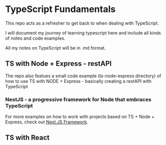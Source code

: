 # TypeScript Fundamentals

This repo acts as a refresher to get back to when dealing with TypeScript. 

I will document my journey of learning typescript here and include all kinds of notes and code examples. 

All my notes on TypeScript will be in .md format. 

## TS with Node + Express - restAPI 
The repo also featues a small code example (ts-node-express directory) of how to use TS with NODE + Express - basically creating a restAPI with TypeScript

### NestJS - a progressive framework for Node that embraces TypeScript
For more examples on how to work with projects based on TS + Node + Express, check out [Nest.JS Framework](https://nestjs.com/).


## TS with React
